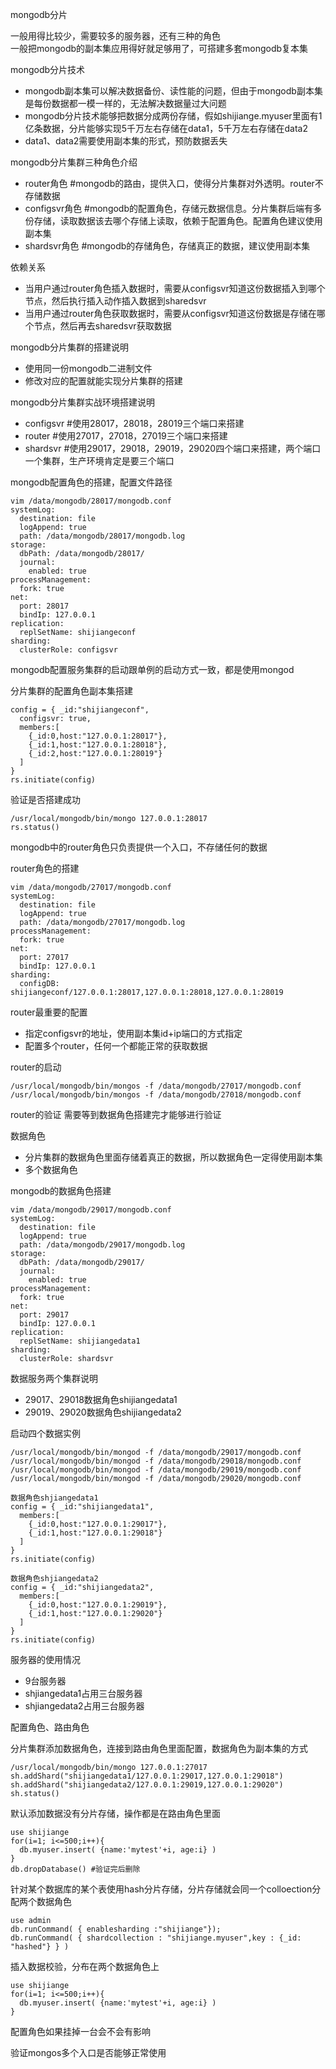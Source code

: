 mongodb分片

一般用得比较少，需要较多的服务器，还有三种的角色  
一般把mongodb的副本集应用得好就足够用了，可搭建多套mongodb复本集

mongodb分片技术
- mongodb副本集可以解决数据备份、读性能的问题，但由于mongodb副本集是每份数据都一模一样的，无法解决数据量过大问题
- mongodb分片技术能够把数据分成两份存储，假如shijiange.myuser里面有1亿条数据，分片能够实现5千万左右存储在data1，5千万左右存储在data2
- data1、data2需要使用副本集的形式，预防数据丢失

mongodb分片集群三种角色介绍
- router角色 #mongodb的路由，提供入口，使得分片集群对外透明。router不存储数据
- configsvr角色 #mongodb的配置角色，存储元数据信息。分片集群后端有多份存储，读取数据该去哪个存储上读取，依赖于配置角色。配置角色建议使用副本集
- shardsvr角色 #mongodb的存储角色，存储真正的数据，建议使用副本集

依赖关系
- 当用户通过router角色插入数据时，需要从configsvr知道这份数据插入到哪个节点，然后执行插入动作插入数据到sharedsvr
- 当用户通过router角色获取数据时，需要从configsvr知道这份数据是存储在哪个节点，然后再去sharedsvr获取数据

mongodb分片集群的搭建说明
- 使用同一份mongodb二进制文件
- 修改对应的配置就能实现分片集群的搭建

mongodb分片集群实战环境搭建说明
- configsvr #使用28017，28018，28019三个端口来搭建
- router #使用27017，27018，27019三个端口来搭建
- shardsvr #使用29017，29018，29019，29020四个端口来搭建，两个端口一个集群，生产环境肯定是要三个端口

mongodb配置角色的搭建，配置文件路径
```
vim /data/mongodb/28017/mongodb.conf
systemLog:
  destination: file
  logAppend: true
  path: /data/mongodb/28017/mongodb.log
storage:
  dbPath: /data/mongodb/28017/
  journal:
    enabled: true
processManagement:
  fork: true
net:
  port: 28017
  bindIp: 127.0.0.1
replication:
  replSetName: shijiangeconf
sharding:
  clusterRole: configsvr
```
mongodb配置服务集群的启动跟单例的启动方式一致，都是使用mongod

分片集群的配置角色副本集搭建
```
config = { _id:"shijiangeconf", 
  configsvr: true,
  members:[
    {_id:0,host:"127.0.0.1:28017"},
    {_id:1,host:"127.0.0.1:28018"},
    {_id:2,host:"127.0.0.1:28019"}
  ]
}
rs.initiate(config)
```

验证是否搭建成功
```
/usr/local/mongodb/bin/mongo 127.0.0.1:28017
rs.status()
```

mongodb中的router角色只负责提供一个入口，不存储任何的数据

router角色的搭建
```
vim /data/mongodb/27017/mongodb.conf
systemLog:
  destination: file
  logAppend: true
  path: /data/mongodb/27017/mongodb.log
processManagement:
  fork: true
net:
  port: 27017
  bindIp: 127.0.0.1
sharding:
  configDB: shijiangeconf/127.0.0.1:28017,127.0.0.1:28018,127.0.0.1:28019
```

router最重要的配置
- 指定configsvr的地址，使用副本集id+ip端口的方式指定
- 配置多个router，任何一个都能正常的获取数据

router的启动
```
/usr/local/mongodb/bin/mongos -f /data/mongodb/27017/mongodb.conf
/usr/local/mongodb/bin/mongos -f /data/mongodb/27018/mongodb.conf
```

router的验证
需要等到数据角色搭建完才能够进行验证



数据角色
- 分片集群的数据角色里面存储着真正的数据，所以数据角色一定得使用副本集
- 多个数据角色

mongodb的数据角色搭建
```
vim /data/mongodb/29017/mongodb.conf
systemLog:
  destination: file
  logAppend: true
  path: /data/mongodb/29017/mongodb.log
storage:
  dbPath: /data/mongodb/29017/
  journal:
    enabled: true
processManagement:
  fork: true
net:
  port: 29017
  bindIp: 127.0.0.1
replication:
  replSetName: shijiangedata1
sharding:
  clusterRole: shardsvr
```

数据服务两个集群说明
- 29017、29018数据角色shijiangedata1
- 29019、29020数据角色shijiangedata2

启动四个数据实例
```
/usr/local/mongodb/bin/mongod -f /data/mongodb/29017/mongodb.conf
/usr/local/mongodb/bin/mongod -f /data/mongodb/29018/mongodb.conf
/usr/local/mongodb/bin/mongod -f /data/mongodb/29019/mongodb.conf
/usr/local/mongodb/bin/mongod -f /data/mongodb/29020/mongodb.conf
```

```
数据角色shjiangedata1
config = { _id:"shijiangedata1", 
  members:[
    {_id:0,host:"127.0.0.1:29017"},
    {_id:1,host:"127.0.0.1:29018"}
  ]
}
rs.initiate(config)

数据角色shjiangedata2
config = { _id:"shijiangedata2", 
  members:[
    {_id:0,host:"127.0.0.1:29019"},
    {_id:1,host:"127.0.0.1:29020"}
  ]
}
rs.initiate(config)
```

服务器的使用情况
- 9台服务器
- shjiangedata1占用三台服务器
- shjiangedata2占用三台服务器

配置角色、路由角色

分片集群添加数据角色，连接到路由角色里面配置，数据角色为副本集的方式
```
/usr/local/mongodb/bin/mongo 127.0.0.1:27017
sh.addShard("shijiangedata1/127.0.0.1:29017,127.0.0.1:29018")
sh.addShard("shijiangedata2/127.0.0.1:29019,127.0.0.1:29020")
sh.status()
```

默认添加数据没有分片存储，操作都是在路由角色里面
```
use shijiange
for(i=1; i<=500;i++){
  db.myuser.insert( {name:'mytest'+i, age:i} )
}
db.dropDatabase() #验证完后删除
```

针对某个数据库的某个表使用hash分片存储，分片存储就会同一个colloection分配两个数据角色
```
use admin
db.runCommand( { enablesharding :"shijiange"});
db.runCommand( { shardcollection : "shijiange.myuser",key : {_id: "hashed"} } )
```

插入数据校验，分布在两个数据角色上
```
use shijiange
for(i=1; i<=500;i++){
  db.myuser.insert( {name:'mytest'+i, age:i} )
}
```
配置角色如果挂掉一台会不会有影响

验证mongos多个入口是否能够正常使用

